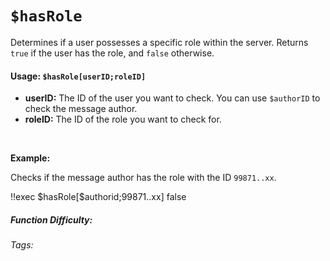 # `$hasRole`

Determines if a user possesses a specific role within the server. Returns `true` if the user has the role, and `false` otherwise.

#### Usage: `$hasRole[userID;roleID]`

*   **userID:** The ID of the user you want to check. You can use `$authorID` to check the message author.
*   **roleID:** The ID of the role you want to check for.

<br/>

**Example:**

Checks if the message author has the role with the ID `99871..xx`.

<discord-messages>
	<discord-message :bot="false" role-color="#ffcc9a" author="Member">
		!!exec $hasRole[$authorid;99871..xx]
	</discord-message>
	<discord-message :bot="true" role-color="#0099ff" author="Custom Command" avatar="https://media.discordapp.net/avatars/725721249652670555/781224f90c3b841ba5b40678e032f74a.webp">
		false
	</discord-message>
</discord-messages>

<br/>

##### Function Difficulty: <Badge type="tip" text="Easy" vertical="middle" />

###### Tags: <Badge type="tip" text="has" vertical="middle" /> <Badge type="tip" text="role" vertical="middle" />